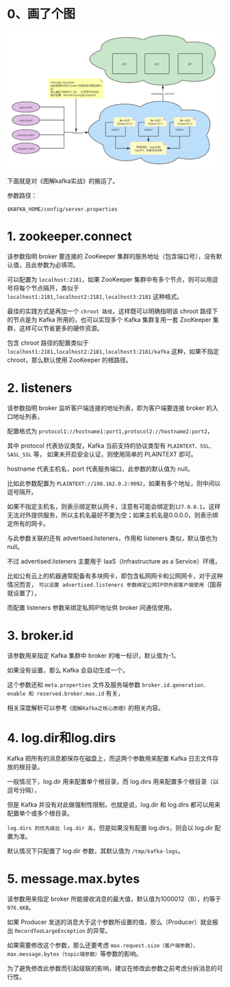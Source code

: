 # 0、画了个图

![kafka-服务器重要参数-V20210814.png](./imgs/第6课认识下服务器重要参数-1628948539600.png)

下面就是对《图解kafka实战》的搬运了。

参数路径：
```text
$KAFKA_HOME/config/server.properties
```

# 1. zookeeper.connect
该参数指明 broker 要连接的 ZooKeeper 集群的服务地址（包含端口号），没有默认值，且此参数为必填项。

可以配置为 `localhost:2181`，如果 ZooKeeper 集群中有多个节点，则可以用逗号将每个节点隔开，类似于 `localhost1:2181,localhost2:2181,localhost3:2181` 这种格式。

最佳的实践方式是再加一个 `chroot 路径`，这样既可以明确指明该 chroot 路径下的节点是为 Kafka 所用的，也可以实现多个 Kafka 集群复用一套 ZooKeeper 集群，这样可以节省更多的硬件资源。

包含 chroot 路径的配置类似于 `localhost1:2181,localhost2:2181,localhost3:2181/kafka` 这种，如果不指定 chroot，那么默认使用 ZooKeeper 的根路径。

# 2. listeners
该参数指明 broker 监听客户端连接的地址列表，即为客户端要连接 broker 的入口地址列表，

配置格式为 `protocol1://hostname1:port1,protocol2://hostname2:port2`，

其中 protocol 代表协议类型，Kafka 当前支持的协议类型有 `PLAINTEXT、SSL、SASL_SSL` 等， 如果未开启安全认证，则使用简单的 PLAINTEXT 即可。

hostname 代表主机名，port 代表服务端口，此参数的默认值为 null。

比如此参数配置为 `PLAINTEXT://198.162.0.2:9092`，如果有多个地址，则中间以逗号隔开。

如果不指定主机名，则表示绑定默认网卡，注意有可能会绑定到`127.0.0.1`，这样无法对外提供服务，所以主机名最好不要为空；如果主机名是0.0.0.0，则表示绑定所有的网卡。


与此参数关联的还有 advertised.listeners，作用和 listeners 类似，默认值也为 null。

不过 advertised.listeners 主要用于 IaaS（Infrastructure as a Service）环境，

比如公有云上的机器通常配备有多块网卡，即包含私网网卡和公网网卡，对于这种情况而言， `可以设置 advertised.listeners 参数绑定公网IP供外部客户端使用`（国哥就设置了），

而配置 listeners 参数来绑定私网IP地址供 broker 间通信使用。

# 3. broker.id
该参数用来指定 Kafka 集群中 broker 的唯一标识，默认值为-1。

如果没有设置，那么 Kafka 会自动生成一个。

这个参数还和 `meta.properties` 文件及服务端参数 `broker.id.generation. enable 和 reserved.broker.max.id` 有关，

相关深度解析可以参考`《图解Kafka之核心原理》`的相关内容。

# 4. log.dir和log.dirs
Kafka 把所有的消息都保存在磁盘上，而这两个参数用来配置 Kafka 日志文件存放的根目录。

一般情况下，log.dir 用来配置单个根目录，而 log.dirs 用来配置多个根目录（以逗号分隔），

但是 Kafka 并没有对此做强制性限制，也就是说，log.dir 和 log.dirs 都可以用来配置单个或多个根目录。

`log.dirs 的优先级比 log.dir 高`，但是如果没有配置 log.dirs，则会以 log.dir 配置为准。

默认情况下只配置了 log.dir 参数，其默认值为 `/tmp/kafka-logs`。

# 5. message.max.bytes
该参数用来指定 broker 所能接收消息的最大值，默认值为1000012（B），约等于`976.6KB`。

如果 Producer 发送的消息大于这个参数所设置的值，那么（Producer）就会报出 `RecordTooLargeException` 的异常。

如果需要修改这个参数，那么还要考虑 `max.request.size（客户端参数`）、`max.message.bytes（topic端参数）`等参数的影响。

为了避免修改此参数而引起级联的影响，建议在修改此参数之前考虑分拆消息的可行性。
